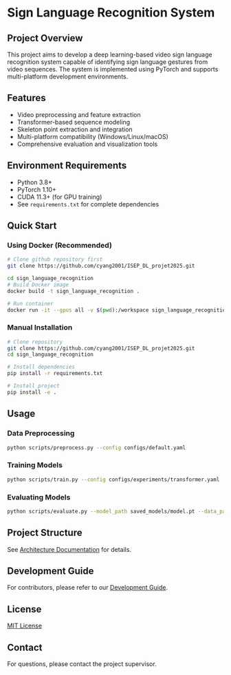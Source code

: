 # Sign Language Recognition System

## Project Overview

This project aims to develop a deep learning-based video sign language recognition system capable of identifying sign language gestures from video sequences. The system is implemented using PyTorch and supports multi-platform development environments.

## Features

- Video preprocessing and feature extraction
- Transformer-based sequence modeling
- Skeleton point extraction and integration
- Multi-platform compatibility (Windows/Linux/macOS)
- Comprehensive evaluation and visualization tools

## Environment Requirements

- Python 3.8+
- PyTorch 1.10+
- CUDA 11.3+ (for GPU training)
- See `requirements.txt` for complete dependencies

## Quick Start

### Using Docker (Recommended)

```bash
# Clone github repository first
git clone https://github.com/cyang2001/ISEP_DL_projet2025.git

cd sign_language_recognition
# Build Docker image
docker build -t sign_language_recognition .

# Run container
docker run -it --gpus all -v $(pwd):/workspace sign_language_recognition
```

### Manual Installation

```bash
# Clone repository
git clone https://github.com/cyang2001/ISEP_DL_projet2025.git
cd sign_language_recognition

# Install dependencies
pip install -r requirements.txt

# Install project
pip install -e .
```

## Usage

### Data Preprocessing

```bash
python scripts/preprocess.py --config configs/default.yaml
```

### Training Models

```bash
python scripts/train.py --config configs/experiments/transformer.yaml
```

### Evaluating Models

```bash
python scripts/evaluate.py --model_path saved_models/model.pt --data_path data/processed/test
```

## Project Structure

See [Architecture Documentation](docs/architecture.md) for details.

## Development Guide

For contributors, please refer to our [Development Guide](docs/api/development_guide.md).

## License

[MIT License](LICENSE)

## Contact

For questions, please contact the project supervisor. 